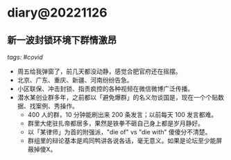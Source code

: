 # diary@20221126

## 新一波封锁环境下群情激昂
_tags: #covid_

- 周五给我弹窗了，前几天都没动静，感觉合肥官府还在摇摆。
- 北京、广东、重庆、新疆、河南纷纷告急。
- 小区联保、冲击封锁、指责疯控的各种视频在微信微博广泛传播。
- 潜水某创业群多年，之前都以「避免爆群」的名义勿谈国是，现在一个个贴数据、找案例、秀操作。
   - 400 人的群，10 分钟能刷出来 200 条发言；以前每天 100 发言都难。
   - 群里大佬驻扎帝都居多，果然是铁拳不砸自己身上都是岁月静好。
   - 以「某律师」为首的附强派，"die of" vs "die with" 傻傻分不清楚。
   - 群组里的辩论基本是鸡同鸭讲各说各话，毫无意义。如果是论坛至少能屏蔽掉傻X。
